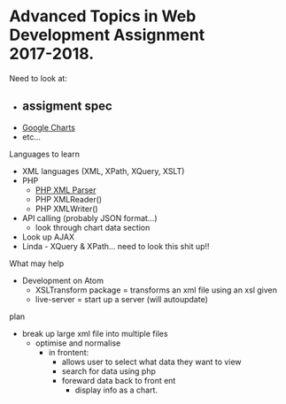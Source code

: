 # Advanced Topics in Web Development Assignment <br/> 2017-2018.

Need to look at:
- assigment spec
  -
- [Google Charts](https://developers.google.com/chart/)
- etc...

Languages to learn
- XML languages (XML, XPath, XQuery, XSLT)
- PHP
  - [PHP XML Parser](https://www.w3schools.com/php/php_xml_simplexml_read.asp)
  - PHP XMLReader()
  - PHP XMLWriter()
- API calling (probably JSON format...)
  - look through chart data section
- Look up AJAX
- Linda - XQuery & XPath... need to look this shit up!!

What may help
- Development on Atom
  - XSLTransform package = transforms an xml file using an xsl given
  - live-server = start up a server (will autoupdate)

plan
- break up large xml file into multiple files
  - optimise and normalise
    - in frontent:
      - allows user to select what data they want to view
      - search for data using php
      - foreward data back to front ent
        - display info as a chart.
